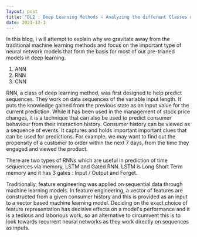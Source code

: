 ```yaml
---
layout: post
title: "DL2 : Deep Learning Methods ~ Analyzing the different Classes of Neural Networks"
date: 2021-12-1
---
```

In this blog, i will attempt to explain why we gravitate away from the traditional machine learning methods and focus on the important type of neural network models that form the basis for most of our pre-trianed models in deep learning. 

1) ANN
2) RNN
3) CNN

RNN, a class of deep learning method, was first designed to help predict sequences. They work on data sequences of the variable input length. It puts the knowledge gained from the previous state as an input value for the current prediction. While it has been used in the management of stock price changes, it is a technique that can also be used to predict consumer behaviour from their interaction history. Consumer history can be viewed as a sequence of events. It captures and holds important important clues that can be used for predictions. For example, we may want to find out the propensity of a customer to order within the next 7 days, from the time they engaged and viewed the product. 

There are two types of RNNs which are useful in prediction of time sequences via memory, LSTM and Gated RNN. LSTM is Long Short Term memory and it has 3 gates : Input / Output and Forget.

Traditionally, feature engineering was applied on sequential data through machine learning models. In feature engineering, a vector of features are constructed from a given 
consumer history and this is provided as an input to a vector based machine learning model. Deciding on the exact choice of feature representation has decisive effects on a 
model's performance and it is a tedious and laborious work, so an alternative to circumvent this is to look towards recurrent neural networks as they work directly on sequences 
as inputs.

